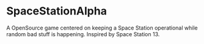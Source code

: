 SpaceStationAlpha
=================

A OpenSource game centered on keeping a Space Station operational while random bad stuff is happening. Inspired by Space Station 13.
